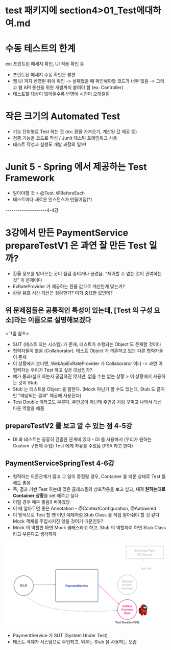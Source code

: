 # test 패키지에 section4>01_Test에대하여.md
# 수동 테스트의 한계
ex) 프린트된 메세지 확인, UI 적용 확인 등
- 프린트된 메세지 수동 확인은 불편
- 웹 UI 까지 반영된 뒤에 확인 -> 실패했을 때 확인해야할 코드가 너무 많음 -> 그리고 웹 API 통신을 위한 개발까지 붙여야 함 (ex: Controller)
- 테스트할 대상이 많아질수록 반영에 시간이 오래걸림

# 작은 크기의 Automated Test
- 기능 단위별로 Test 하는 것 (ex: 환율 가져오기, 계산된 값 제공 등)
- 검증 기능을 코드로 작성 / Junit 테스팅 프레임워크 사용
- 테스트 작성과 실행도 개발 과정의 일부!

# Junit 5 - Spring 에서 제공하는 Test Framework
- 알아야할 것 > @Test, @BeforeEach
- 테스트마다 새로운 인스턴스가 만들어짐(*)

--------------------4-4강
# 3강에서 만든 PaymentService prepareTestV1 은 과연 잘 만든 Test 일까?
- 환율 정보를 받아오는 곳이 점검 중이거나 끊겼음. "제어할 수 없는 것이 관여하는 것" 이 문제이다
- ExRateProvider 가 제공하는 환율 값으로 계산한게 맞는겨?
- 환율 유효 시간 계산은 정확한가? 이거 중요한 값인데?

## 위 문제점들은 공통적인 특성이 있는데, [Test 의 구성 요소]라는 이름으로 설명해보겠다

<그림 참조>

- SUT (테스트 되는 시스템) 가 존재, 테스트가 수행되는 Object 도 존재할 것이다
- 협력자들이 붙음 (Collaborator). 테스트 Object 가 의존하고 있는 다른 협력자들이 존재
- 이 상황에서 본다면, WebApiExRateProvider 가 Collaborator 이다 -> 과연 이 협력자는 우리가 Test 하고 싶은 대상인가?
- 얘가 통과/실패 하는지 궁금하진 않지만, 없을 수는 없는 상황 > 이 상황에서 사용하는 것이 Stub
- Stub 는 테스트용 Object 를 말한다. (Mock 아닌가 할 수도 있는데, Stub 도 같지만 "예상되는 결과" 제공에 사용된다)
- Test Double 이라고도 부른다. 주인공이 아닌데 주인공 처럼 꾸미고 나와서 대신 다른 역할을 해줌

## prepareTestV2 를 보고 알 수 있는 점 4-5강
- DI 와 테스트는 굉장히 긴밀한 관계에 있다 - DI 를 사용해서 (우리가 원하는 Custom 구현체 주입) Test 에게 자유를 주었음 (PSA 라고 한다)

## PaymentServiceSpringTest 4-6강
- 협력하는 의존관계가 많고 그 일이 중점될 경우, Container 를 띄운 상태로 Test 를 해도 좋음
- 즉, 결과 기반 Test 하는데 많은 클래스들의 상호작용을 보고 싶고, **내가 원하는대로 Container 상황**을 set 해주고 싶다
- 이럴 경우 매우 좋음!! 써야겠당
- 이 때 알아두면 좋은 Annotation - @ContextConfiguration, @Autowired
- 이 방식으로 Test 할 땐 이번 예제처럼 Stub Class 를 직접 말아줘야 할 것 같다. Mock 객체를 주입시키진 않을 것이기 때문인듯?
- Mock 의 역할만 하면 Mock 클래스라고 하고, Stub 의 역할까지 하면 Stub Class 라고 부른다고 생각하자


![관계 설정 책임 분리](/src/main/resources/image/section4_5.png)

- PaymentService 가 SUT (System Under Test)
- 테스트 객체가 시스템으로 주입되고, 외부는 Stub 을 사용하는 모습